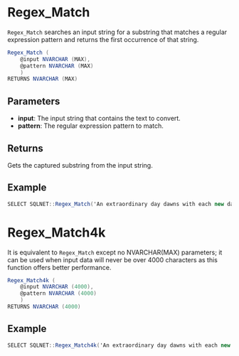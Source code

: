 # Regex_Match

`Regex_Match` searches an input string for a substring that matches a regular expression pattern and returns the first occurrence of that string.

```csharp
Regex_Match (
	@input NVARCHAR (MAX),
	@pattern NVARCHAR (MAX)
	)
RETURNS NVARCHAR (MAX)
```

## Parameters

  - **input**: The input string that contains the text to convert.
  - **pattern**: The regular expression pattern to match.

## Returns

Gets the captured substring from the input string.

## Example

```csharp
SELECT SQLNET::Regex_Match('An extraordinary day dawns with each new day.', '\be\w*\b')
```

# Regex_Match4k

It is equivalent to `Regex_Match` except no NVARCHAR(MAX) parameters; it can be used when input data will never be over 4000 characters as this function offers better performance.

```csharp
Regex_Match4k (
	@input NVARCHAR (4000),
	@pattern NVARCHAR (4000)
	)
RETURNS NVARCHAR (4000)
```

## Example

```csharp
SELECT SQLNET::Regex_Match4k('An extraordinary day dawns with each new day.', '\be\w*\b')
```
